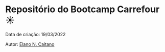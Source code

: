 # Repositório do Bootcamp Carrefour :sunny:

Data de criação: 19/03/2022

Autor: [Elano N. Caitano](https://github.com/elanonc)
